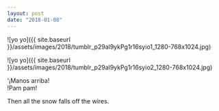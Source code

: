 ```yaml
---
layout: post
date: "2018-01-08"
---
```


![yo yo]({{ site.baseurl }}/assets/images/2018/tumblr_p29al9ykPg1r16syio1_1280-768x1024.jpg)

![yo yo]({{ site.baseurl }}/assets/images/2018/tumblr_p29al9ykPg1r16syio2_1280-768x1024.jpg)

‘¡Manos arriba!  
!Pam pam!

Then all the snow falls off the wires.
